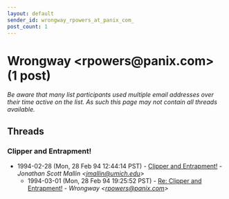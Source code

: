 ```yaml
---
layout: default
sender_id: wrongway_rpowers_at_panix_com_
post_count: 1
---
```


# Wrongway <rpowers<span>@</span>panix.com> (1 post)

_Be aware that many list participants used multiple email addresses over their time active on the list. As such this page may not contain all threads available._

## Threads

### Clipper and Entrapment!
+ 1994-02-28 (Mon, 28 Feb 94 12:44:14 PST) - [Clipper and Entrapment!](/archive/1994/02/9b0a9da0a0853dde525dfd1822aaa919ea4be8332c0c593a1c6424a4605bcc54) - _Jonathan Scott Mallin \<jmallin@umich.edu\>_
  + 1994-03-01 (Mon, 28 Feb 94 19:25:52 PST) - [Re: Clipper and Entrapment!](/archive/1994/03/9464810e473976c9d04212397bcce1bfafa08177c1b93a5cf7078e2e661e8a12) - _Wrongway \<rpowers@panix.com\>_

